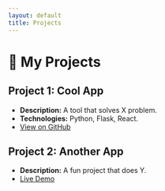 ```yaml
---
layout: default
title: Projects
---
```


# 🚀 My Projects

## Project 1: Cool App

-   **Description:** A tool that solves X problem.
-   **Technologies:** Python, Flask, React.
-   [View on GitHub](https://github.com/yourusername/project1)

## Project 2: Another App

-   **Description:** A fun project that does Y.
-   [Live Demo](https://yourdemo.example.com)
